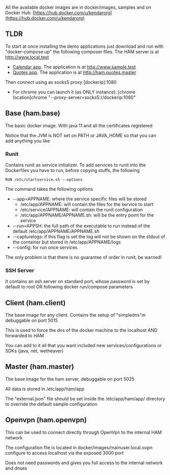 All the available docker images are in docker/images, samples and on Docker Hub: [https://hub.docker.com/u/kendarorg](https://hub.docker.com/u/kendarorg)

## TLDR

To start at once installing the demo applications just download and run with "docker-compose up" the following composer files. The HAM server is at http://www.local.test

* [Calendar app](https://github.com/kendarorg/HttpAnsweringMachine/../HttpAnsweringMachine/raw/main/samples/calendar/hub_composer/docker-compose.yml). The application is at http://www.sample.test
* [Quotes app](https://github.com/kendarorg/HttpAnsweringMachine/../HttpAnsweringMachine/raw/main/samples/quotes/hub_composer/docker-compose.yml). The application is at http://ham.quotes.master

Then connect using as socks5 proxy [dockerip]:1080

* For chrome you can launch it (as ONLY instance): [chrome location]chrome "--proxy-server=socks5://dockerip:1080"


## Base (ham.base)

The basic docker image. With java 11 and all the certificates registered

Notice that the JVM is NOT set on PATH or JAVA_HOME so that you can add anything you like

### Runit

Contains runit as service initializer. To add services to runit into the Dockerfiles
you have to run, before copying stuffs, the following

    RUN /etc/startservice.sh --options

The command takes the following options

* --app=APPNAME: where the service specific files will be stored
    * /etc/app/APPNAME: will contain the files for the service to start
    * /etc/service/APPNAME: will contain the runit configuration
    * /etc/app/APPNAME/APPNAME.sh: will be the entry point for the service
* --run=APPSH: the full path of the executable to run instead of the default /etc/app/APPNAME/APPNAME.sh
* --capturelogs: if this flag is set the log will not be shown on the stdout of the container but stored in /etc/app/APPNAME/logs
* --config: for run once services

The only problem is that there is no guarantee of order in runit, be warned!

### SSH Server

It contains an ssh server on standard port, whose password is set by default to root OR
following docker run/compose parameters


## Client (ham.client)

The base image for any client. Contains the setup of "simpledns"m debuggable on port 5015

This is used to force the dns of the docker machine to the localhost AND forwarded to HAM

You can add to it all that you want included new services/configurations or SDKs (java, net, wetheaver)

## Master (ham.master)

The base image for the ham server, debuggable on port 5025

All data is stored in /etc/app/ham/app

The "external.json" file should be set inside the /etc/app/ham/app/ directory to override the default sample configuration

## Openvpn (ham.openvpn)

This can be used to connect directly through OpenVpn to the internal HAM network

The configuration file is located in docker/images/mainuser.local.ovpn configure to access localhost via 
the exposed 3000 port

Does not need passwords and gives you full access to the internal network and dnses
